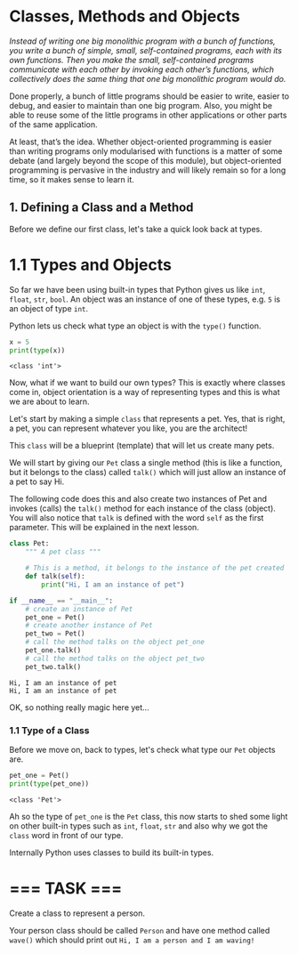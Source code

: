 # Classes, Methods and Objects

*Instead of writing one big monolithic program with a bunch of functions, you write a bunch of simple, small, self-contained programs, each with its own functions. Then you make the small, self-contained programs communicate with each other by invoking each other’s functions, which collectively does the same thing that one big monolithic program would do.*

Done properly, a bunch of little programs should be easier to write, easier to debug, and easier to maintain than one big program. Also, you might be able to reuse some of the little programs in other applications or other parts of the same application.

At least, that’s the idea. Whether object-oriented programming is easier than writing programs only modularised with functions is a matter of some debate (and largely beyond the scope of this module), but object-oriented programming is pervasive in the industry and will likely remain so for a long time, so it makes sense to learn it. 

## 1. Defining a Class and a Method
Before we define our first class, let's take a quick look back at types.

# 1.1 Types and Objects

So far we have been using built-in types that Python gives us like ``int``, ``float``, ``str``, ``bool``. An object was an instance of one of these types, e.g. ``5`` is an object of type ``int``.

Python lets us check what type an object is with the ``type()`` function.

```python
x = 5
print(type(x))
```
```
<class 'int'>
```

Now, what if we want to build our own types? This is exactly where classes come in, object orientation is a way of representing types and this is what we are about to learn.

Let's start by making a simple ``class`` that represents a pet. Yes, that is right, a pet, you can represent whatever you like, you are the architect!

This ``class`` will be a blueprint (template) that will let us create many pets.

We will start by giving our ``Pet`` class a single method (this is like a function, but it belongs to the class) called ``talk()`` which will just allow an instance of a pet to say Hi.

The following code does this and also create two instances of Pet and invokes (calls) the ``talk()`` method for each instance of the class (object). You will also notice that ``talk`` is defined with the word ``self`` as the first parameter. This will be explained in the next lesson.

```python
class Pet:
    """ A pet class """

    # This is a method, it belongs to the instance of the pet created
    def talk(self):
        print("Hi, I am an instance of pet")

if __name__ == "__main__":
    # create an instance of Pet
    pet_one = Pet()
    # create another instance of Pet
    pet_two = Pet()
    # call the method talks on the object pet_one
    pet_one.talk()
    # call the method talks on the object pet_two
    pet_two.talk()
```

<div style="page-break-after:always"></div>

```
Hi, I am an instance of pet
Hi, I am an instance of pet
```

OK, so nothing really magic here yet...

### 1.1 Type of a Class

Before we move on, back to types, let's check what type our ``Pet`` objects are.

```python
pet_one = Pet()
print(type(pet_one))
```

```
<class 'Pet'>
```

Ah so the type of ``pet_one`` is the ``Pet`` class, this now starts to shed some light on other built-in types such as ``int``, ``float``, ``str`` and also why we got the ``class`` word in front of our type.

Internally Python uses classes to build its built-in types.

# === TASK ===

Create a class to represent a person.

Your person class should be called ``Person`` and have one method called ``wave()`` which should print out ``Hi, I am a person and I am waving!``
